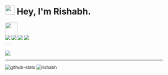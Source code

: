 
<h1><img src="https://emojis.slackmojis.com/emojis/images/1531849430/4246/blob-sunglasses.gif?1531849430" width="30"/> <span> Hey, I'm Rishabh. </span> </h1>
<img src="https://readme-typing-svg.herokuapp.com?vCenter=true&width=500&lines=Student+Developer+and+Engineer;" height="40"/>
<div>
<a href="mailto:rraj09102002@gmail.com">
<img src="https://img.shields.io/badge/-rraj09102002@gmail.com-7B83EB?&style=for-the-badge&logo=Gmail&logoColor=white" ></a>  <a  href="https://www.instagram.com/raj.rishabhh/">   <img src="https://img.shields.io/badge/@aerraj_-%23E4405F.svg?&style=for-the-badge&logo=instagram&logoColor=white"></a>  <a href="https://www.linkedin.com/in/rishabh-raj-1235771a2/"><img src="https://img.shields.io/badge/Rishabh-%230077B5.svg?&style=for-the-badge&logo=linkedin&logoColor=white" ></a> 
<img src="https://komarev.com/ghpvc/?username=aerraj&color=brightgreen&style=for-the-badge" > </img>

</div>
---





<p> 
    <img src="https://media.githubusercontent.com/media/janleigh/wallpapers/master/Anime/dualchrome-crane.png">
</p>

<!---
aerraj/aerraj is a ✨ special ✨ repository because its `README.md` (this file) appears on your GitHub prof

https://github.com/aerraj/aerraj/assets/61013804/da0709b9-2d9c-4fbb-9a11-84d80c4acc20

ile.
You can click the Preview link to take a look at your changes.
--->

---
<p><img  src="https://github-readme-streak-stats.herokuapp.com/?user=aerraj&theme=dark&theme=vue-dark" alt="github-stats">    
        <img src="https://github-readme-stats.vercel.app/api/top-langs?username=aerraj&show_icons=true&locale=en&layout=compact" alt="rishabh" /></p>


